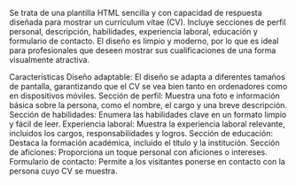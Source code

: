 Se trata de una plantilla HTML sencilla y con capacidad de respuesta diseñada para mostrar un currículum vítae (CV). Incluye secciones de perfil personal, descripción, habilidades, experiencia laboral, educación y formulario de contacto. El diseño es limpio y moderno, por lo que es ideal para profesionales que deseen mostrar sus cualificaciones de una forma visualmente atractiva.

Características
Diseño adaptable: El diseño se adapta a diferentes tamaños de pantalla, garantizando que el CV se vea bien tanto en ordenadores como en dispositivos móviles.
Sección de perfil: Muestra una foto e información básica sobre la persona, como el nombre, el cargo y una breve descripción.
Sección de habilidades: Enumera las habilidades clave en un formato limpio y fácil de leer.
Experiencia laboral: Muestra la experiencia laboral relevante, incluidos los cargos, responsabilidades y logros.
Sección de educación: Destaca la formación académica, incluido el título y la institución.
Sección de aficiones: Proporciona un toque personal con aficiones o intereses.
Formulario de contacto: Permite a los visitantes ponerse en contacto con la persona cuyo CV se muestra.
